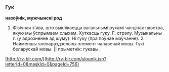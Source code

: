 ### Гук
**назоўнік, мужчынскі род**

1. Фізічная з'ява, што выклікаецца вагальнымі рухамі часцінак паветра, якую мы ўспрымаем слыхам. Хуткасць гуку. Г. стрэлу. Музыкальны г. (у адрозненне ад шуму). Ні гуку (пра поўнае маўчанне). 2. Найменшы членараздзельны элемент чалавечай мовы. Гукі беларускай мовы. || прыметнік: гукавы.

<a rel="author">[http://rv-blr.com/](http://rv-blr.com/slounik.jsp?letterId=0&maskId=0&pageId=756)</a>
